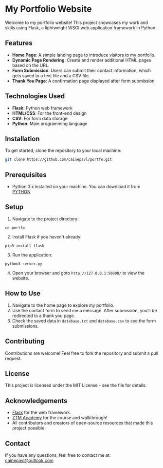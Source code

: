 # My Portfolio Website  

Welcome to my portfolio website! 
This project showcases my work and skills using Flask, a lightweight WSGI web application framework in Python.  

## Features  

- **Home Page**: A simple landing page to introduce visitors to my portfolio.  
- **Dynamic Page Rendering**: Create and render additional HTML pages based on the URL.  
- **Form Submission**: Users can submit their contact information, which gets saved to a text file and a CSV file.  
- **Thank You Page**: A confirmation page displayed after form submission.  

## Technologies Used  

- **Flask**: Python web framework  
- **HTML/CSS**: For the front-end design  
- **CSV**: For form data storage  
- **Python**: Main programming language  

## Installation  

To get started, clone the repository to your local machine:  

```bash  
git clone https://github.com/cainepavl/portfo.git
```

## Prerequisites

- Python 3.x installed on your machine. You can download it from [PYTHON](python.org.)

## Setup

1. Navigate to the project directory:
```
cd portfo   
```

2. Install Flask if you haven't already:
```
pip3 install flask
```
3. Run the application:
```
python3 server.py
```
4. Open your browser and goto `http://127.0.0.1:50000/` to view the website.

## How to Use
1. Navigate to the home page to explore my portfolio. 
2. Use the contact form to send me a message. After submission, you'll be redirected to a thank you page. 
3. Check the saved data in `database.txt` and `database.csv` to see the form submissions.

## Contributing

Contributions are welcome! Feel free to fork the repository and submit a pull request.

## License

This project is licensed under the MIT License - see the  file for details.

## Acknowledgements

- [Flask](https://flask.palletsprojects.com/en/2.0.x/) for the web framework.
- [ZTM Academy](https://zerotomastery.io/courses/) for the course and walkthrough!
- All contributors and creators of open-source resources that made this project possible.

## Contact

If you have any questions, feel free to contact me at: cainepavl@outlook.com
